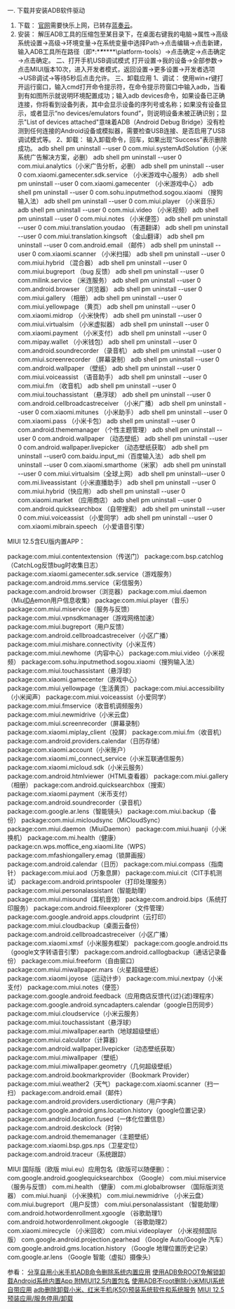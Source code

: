 一. 下载并安装ADB软件驱动
1. 下载：
[官网](https://developer.android.com/studio/releases/platform-tools.html)需要快乐上网，已转存[蓝奏云](https://yooofox.lanzouoo.com/i13yuhc8v2f)。
2. 安装：
解压ADB工具的压缩包至某目录下，在桌面右键我的电脑→属性→高级系统设置→高级→环境变量→在系统变量中选择Path→点击编辑→点击新建，输入ADB工具所在路径（即*:\****\****\****\platform-tools）→点击确定→点击确定→点击确定。
二、打开手机USB调试模式
打开设置→我的设备→全部参数→点击MIUI版本10次，进入开发者模式，返回设置→更多设置→开发者选项→USB调试→等待5秒后点击允许。
三、卸载应用
1、调试：
使用win+r键打开运行窗口，输入cmd打开命令提示符，在命令提示符窗口中输入adb，当看到有如图所示就说明环境配置成功；输入adb devices命令，如果设备已正确连接，你将看到设备列表，其中会显示设备的序列号或名称；如果没有设备显示，或者显示“no devices/emulators found”，则说明设备未被正确识别；显示"List of devices attached"意味着ADB（Android Debug Bridge）没有检测到任何连接的Android设备或模拟器，需要检查USB连接、是否启用了USB调试模式等。
2、卸载：
输入卸载命令，回车，如果出现“Success”表示删除成功。
adb shell pm uninstall --user 0 com.miui.systemAdSolution（小米系统广告解决方案，必删）
adb shell pm uninstall --user 0 com.miui.analytics（小米广告分析，必删）
adb shell pm uninstall --user 0 com.xiaomi.gamecenter.sdk.service  （小米游戏中心服务）
adb shell pm uninstall --user 0 com.xiaomi.gamecenter  （小米游戏中心）
adb shell pm uninstall --user 0 com.sohu.inputmethod.sogou.xiaomi  （搜狗输入法）
adb shell pm uninstall --user 0 com.miui.player  （小米音乐）
adb shell pm uninstall --user 0 com.miui.video  （小米视频）
adb shell pm uninstall --user 0 com.miui.notes  （小米便签）
adb shell pm uninstall --user 0 com.miui.translation.youdao  （有道翻译）
adb shell pm uninstall --user 0 com.miui.translation.kingsoft  （金山翻译）
adb shell pm uninstall --user 0 com.android.email  （邮件）
adb shell pm uninstall --user 0 com.xiaomi.scanner  （小米扫描）
adb shell pm uninstall --user 0 com.miui.hybrid  （混合器）
adb shell pm uninstall --user 0 com.miui.bugreport  （bug 反馈）
adb shell pm uninstall --user 0 com.milink.service  （米连服务）
adb shell pm uninstall --user 0 com.android.browser  （浏览器）
adb shell pm uninstall --user 0 com.miui.gallery  （相册）
adb shell pm uninstall --user 0 com.miui.yellowpage  （黄页）
adb shell pm uninstall --user 0 com.xiaomi.midrop  （小米快传）
adb shell pm uninstall --user 0 com.miui.virtualsim  （小米虚拟器）
adb shell pm uninstall --user 0 com.xiaomi.payment  （小米支付）
adb shell pm uninstall --user 0 com.mipay.wallet  （小米钱包）
adb shell pm uninstall --user 0 com.android.soundrecorder  （录音机）
adb shell pm uninstall --user 0 com.miui.screenrecorder  （屏幕录制）
adb shell pm uninstall --user 0 com.android.wallpaper  （壁纸）
adb shell pm uninstall --user 0 com.miui.voiceassist  （语音助手）
adb shell pm uninstall --user 0 com.miui.fm  （收音机）
adb shell pm uninstall --user 0 com.miui.touchassistant  （悬浮球）
adb shell pm uninstall --user 0 com.android.cellbroadcastreceiver  （小米广播）
adb shell pm uninstall --user 0 com.xiaomi.mitunes  （小米助手）
adb shell pm uninstall --user 0 com.xiaomi.pass  （小米卡包）
adb shell pm uninstall --user 0 com.android.thememanager  （个性主题管理）
adb shell pm uninstall --user 0 com.android.wallpaper  （动态壁纸）
adb shell pm uninstall --user 0 com.android.wallpaper.livepicker  （动态壁纸获取）
adb shell pm uninstall --user0 com.baidu.input_mi（百度输入法）
adb shell pm uninstall --user 0 com.xiaomi.smarthome（米家）
adb shell pm uninstall --user 0 com.miui.virtualsim（全球上网）
adb shell pm uninstall--user 0 com.mi.liveassistant（小米直播助手）
adb shell pm uninstall --user 0 com.miui.hybrid（快应用）
adb shell pm uninstall --user 0 com.xiaomi.market  （应用商店）
adb shell pm uninstall --user 0 com.android.quicksearchbox  （自带搜索）
adb shell pm uninstall --user 0 com.miui.voiceassist  （小爱同学）
adb shell pm uninstall --user 0 com.xiaomi.mibrain.speech  （小爱语音引擎）

MIUI 12.5含EU版内置APP：

package:com.miui.contentextension（传送门）
package:com.bsp.catchlog（CatchLog反馈bug时收集日志）
package:com.xiaomi.gamecenter.sdk.service（游戏服务）
package:com.android.mms.service（彩信服务）
package:com.android.browser（浏览器）
package:com.miui.daemon（Miu[IDA](https://www.52pojie.cn/thread-1874203-1-1.html)emon用户信息收集）
package:com.miui.player（音乐）
package:com.miui.miservice（服务与反馈）
package:com.miui.vpnsdkmanager（游戏网络加速）
package:com.miui.bugreport（用户反馈）
package:com.android.cellbroadcastreceiver（小区广播）
package:com.miui.mishare.connectivity（小米互传）
package:com.miui.newhome（内容中心）
package:com.miui.video（小米视频）
package:com.sohu.inputmethod.sogou.xiaomi（搜狗输入法）
package:com.miui.touchassistant（悬浮球）
package:com.xiaomi.gamecenter（游戏中心）
package:com.miui.yellowpage（生活黄页）
package:com.miui.accessibility（小米闻声）
package:com.miui.voiceassist（小爱同学）
package:com.miui.fmservice（收音机调频服务）
package:com.miui.newmidrive（小米云盘）
package:com.miui.screenrecorder（屏幕录制）
package:com.xiaomi.miplay_client（投屏）
package:com.miui.fm（收音机）
package:com.android.providers.calendar（日历存储）
package:com.xiaomi.account（小米账户）
package:com.xiaomi.mi_connect_service（小米互联通信服务）
package:com.xiaomi.micloud.sdk（小米云服务）
package:com.android.htmlviewer（HTML查看器）
package:com.miui.gallery（相册）
package:com.android.quicksearchbox（搜索）
package:com.xiaomi.payment（米币支付）
package:com.android.soundrecorder（录音机）
package:com.google.ar.lens（智能镜头）
package:com.miui.backup（备份）
package:com.miui.micloudsync（MiCloudSync）
package:com.miui.daemon（MiuiDaemon）
package:com.miui.huanji（小米换机）
package:com.mi.health（健康）
package:cn.wps.moffice_eng.xiaomi.lite（WPS）
package:com.mfashiongallery.emag（锁屏画报）
package:com.android.calendar（日历）
package:com.miui.compass（指南针）
package:com.miui.aod（万象息屏）
package:com.miui.cit（CIT手机测试）
package:com.android.printspooler（打印处理服务）
package:com.miui.personalassistant（智能助理）
package:com.miui.misound（耳机音效）
package:com.android.bips（系统打印服务）
package:com.android.fileexplorer（文件管理）
package:com.google.android.apps.cloudprint（云打印）
package:com.miui.cloudbackup（桌面云备份）
package:com.android.cellbroadcastreceiver（小区广播）
package:com.xiaomi.xmsf（小米服务框架）
package:com.google.android.tts（google文字转语音引擎）
package:com.android.calllogbackup（通话记录备份）
package:com.miui.freeform（自由窗口）
package:com.miui.miwallpaper.mars（火星超级壁纸）
package:com.xiaomi.joyose（运动计步）
package:com.miui.nextpay（小米支付）
package:com.miui.notes（便签）
package:com.google.android.feedback（应用商店反馈代{过}{滤}理程序）
package:com.google.android.syncadapters.calendar（google日历同步）
package:com.miui.cloudservice（小米云服务）
package:com.miui.touchassistant（悬浮球）
package:com.miui.miwallpaper.earth（地球超级壁纸）
package:com.miui.calculator（计算器）
package:com.android.wallpaper.livepicker（动态壁纸获取）
package:com.miui.miwallpaper（壁纸）
package:com.miui.miwallpaper.geometry（几何超级壁纸）
package:com.android.bookmarkprovider（Bookmark Provider）
package:com.miui.weather2（天气）
package:com.xiaomi.scanner（扫一扫）
package:com.android.email（邮件）
package:com.android.providers.userdictionary（用户字典）
package:com.google.android.gms.location.history（google位置记录）
package:com.android.location.fused（一体化位置信息）
package:com.android.deskclock（时钟）
package:com.android.thememanager（主题壁纸）
package:com.xiaomi.bsp.gps.nps（卫星定位）
package:com.android.traceur（系统跟踪）

 MIUI 国际版（欧版 miui.eu）应用包名（欧版可以随便删）：
com.google.android.googlequicksearchbox （Google）
com.miui.miservice （服务与反馈）
com.mi.health （健康）
com.mi.globalbrowser （国际版浏览器）
com.miui.huanji （小米换机）
com.miui.newmidrive （小米云盘）
com.miui.bugreport （用户反馈）
com.miui.personalassistant （智能助理）
com.android.hotwordenrollment.xgoogle （谷歌助理1）
com.android.hotwordenrollment.okgoogle （谷歌助理2）
com.xiaomi.mirecycle （小米回收）
com.miui.videoplayer （小米视频国际版）
com.google.android.projection.gearhead （Google Auto/Google 汽车）
com.google.android.gms.location.history （Google 地理位置历史记录）
com.google.ar.lens （Google 智能（虚拟）摄像头）

参看：
[分享自用小米手机ADB命令删除系统内置应用](https://www.mydigit.cn/forum.php?mod=viewthread&tid=54419)
[使用ADB免ROOT免解锁卸载Android系统内置App 附MIUI12.5内置包名](https://www.52pojie.cn/thread-1416346-1-1.html)
[使用ADB不root删除小米MIUI系统自带应用](https://dt27.cn/android/use-adb-to-delete-the-builtin-application-of-miui/)
[adb删除卸载小米、红米手机(K50)预装系统软件和系统服务](https://zhuanlan.zhihu.com/p/632050682)
[MIUI 12.5 预装应用/服务停用/卸载](https://zhuanlan.zhihu.com/p/474778718)
